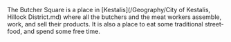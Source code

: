 The Butcher Square is a place in [Kestalis](/Geography/City of Kestalis, Hillock District.md) where all the butchers and the 
meat workers assemble, work, and sell their products. It is also a place to eat some traditional street-food, 
and spend some free time.
